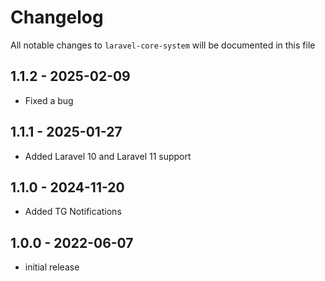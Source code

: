 # Changelog

All notable changes to `laravel-core-system` will be documented in this file

## 1.1.2 - 2025-02-09

- Fixed a bug


## 1.1.1 - 2025-01-27

- Added Laravel 10 and Laravel 11 support


## 1.1.0 - 2024-11-20

- Added TG Notifications


## 1.0.0 - 2022-06-07

- initial release
